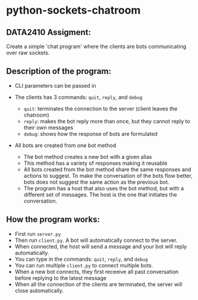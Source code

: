 # python-sockets-chatroom

## DATA2410 Assigment:
Create a simple 'chat program' where the clients are bots communicating over raw sockets.

## Description of the program:
- CLI parameters can be passed in
- The clients has 3 commands: `quit`, `reply`, and `debug`
  - `quit`: terminates the connection to the server (client leaves the chatroom)
  - `reply`: makes the bot reply more than once, but they cannot reply to their own messages
  - `debug`: shows how the response of bots are formulated
  
- All bots are created from one bot method
  - The bot method creates a new bot with a given alias
  - This method has a variety of responses making it reusable
  - All bots created from the bot method share the same responses and actions to suggest.
    To make the conversation of the bots flow better, bots does not suggest the same action as the previous bot. 
  - The program has a host that also uses the bot method, but with a different set of messages. The host is the one that initiates the conversation.
 
 ## How the program works:
 - First run `server.py`
 - Then run `client.py`. A bot will automatically connect to the server.
 - When connected, the host will send a message and your bot will reply automatically.
 - You can type in the commands: `quit`, `reply`, and `debug`
 - You can run multiple `client.py` to connect multiple bots.
 - When a new bot connects, they first receeive all past conversation before replying to the latest message
 - When all the connection of the clients are terminated, the server will close automatically.

